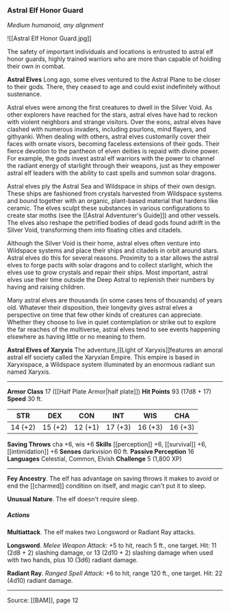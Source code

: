 ### Astral Elf Honor Guard
_Medium humanoid, any alignment_

![[Astral Elf Honor Guard.jpg]]

The safety of important individuals and locations is entrusted to astral elf honor guards, highly trained warriors who are more than capable of holding their own in combat.


**Astral Elves** Long ago, some elves ventured to the Astral Plane to be closer to their gods. There, they ceased to age and could exist indefinitely without sustenance.

Astral elves were among the first creatures to dwell in the Silver Void. As other explorers have reached for the stars, astral elves have had to reckon with violent neighbors and strange visitors. Over the eons, astral elves have clashed with numerous invaders, including psurlons, mind flayers, and githyanki. When dealing with others, astral elves customarily cover their faces with ornate visors, becoming faceless extensions of their gods. Their fierce devotion to the pantheon of elven deities is repaid with divine power. For example, the gods invest astral elf warriors with the power to channel the radiant energy of starlight through their weapons, just as they empower astral elf leaders with the ability to cast spells and summon solar dragons.

Astral elves ply the Astral Sea and Wildspace in ships of their own design. These ships are fashioned from crystals harvested from Wildspace systems and bound together with an organic, plant-based material that hardens like ceramic. The elves sculpt these substances in various configurations to create star moths (see the [[Astral Adventurer's Guide]]) and other vessels. The elves also reshape the petrified bodies of dead gods found adrift in the Silver Void, transforming them into floating cities and citadels.

Although the Silver Void is their home, astral elves often venture into Wildspace systems and place their ships and citadels in orbit around stars. Astral elves do this for several reasons. Proximity to a star allows the astral elves to forge pacts with solar dragons and to collect starlight, which the elves use to grow crystals and repair their ships. Most important, astral elves use their time outside the Deep Astral to replenish their numbers by having and raising children.

Many astral elves are thousands (in some cases tens of thousands) of years old. Whatever their disposition, their longevity gives astral elves a perspective on time that few other kinds of creatures can appreciate. Whether they choose to live in quiet contemplation or strike out to explore the far reaches of the multiverse, astral elves tend to see events happening elsewhere as having little or no meaning to them.

**Astral Elves of Xaryxis** The adventure,[[Light of Xaryxis]]features an amoral astral elf society called the Xaryxian Empire. This empire is based in Xaryxispace, a Wildspace system illuminated by an enormous radiant sun named Xaryxis.






---

**Armor Class** 17 ([[Half Plate Armor|half plate]])
**Hit Points** 93 (17d8 + 17)
**Speed** 30 ft.

| STR     | DEX     | CON     | INT     | WIS     | CHA     |
|---------|---------|---------|---------|---------|---------|
| 14 (+2) | 15 (+2) | 12 (+1) | 17 (+3) | 16 (+3) | 16 (+3) |

**Saving Throws** cha +6, wis +6
**Skills** [[perception]] +6, [[survival]] +6, [[intimidation]] +6
**Senses** darkvision 60 ft.
**Passive Perception** 16
**Languages** Celestial, Common, Elvish
**Challenge** 5 (1,800 XP)

---

**Fey Ancestry**. The elf has advantage on saving throws it makes to avoid or end the [[charmed]] condition on itself, and magic can't put it to sleep.

**Unusual Nature**. The elf doesn't require sleep.

##### Actions
**Multiattack**. The elf makes two Longsword or Radiant Ray attacks.

**Longsword**. _Melee Weapon Attack:_ +5 to hit, reach 5 ft., one target. Hit: 11 (2d8 + 2) slashing damage, or 13 (2d10 + 2) slashing damage when used with two hands, plus 10 (3d6) radiant damage.

**Radiant Ray**. _Ranged Spell Attack:_ +6 to hit, range 120 ft., one target. Hit: 22 (4d10) radiant damage.


---

Source: [[BAM]], page 12
